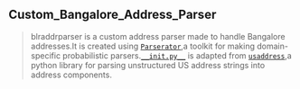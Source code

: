 ## Custom_Bangalore_Address_Parser

> blraddrparser is a custom address parser made to handle Bangalore addresses.It is created using [`Parserator`](https://github.com/datamade/parserator),a toolkit for making domain-specific probabilistic parsers.[`__init.py__`](https://github.com/kirants2712/INTERN-IIHS-UIL/blob/master/Custom_Bangalore_Address_Parser/blraddrparser/__init__.py) is adapted from [`usaddress`](https://github.com/datamade/usaddress),a python library for parsing unstructured US address strings into address components.

